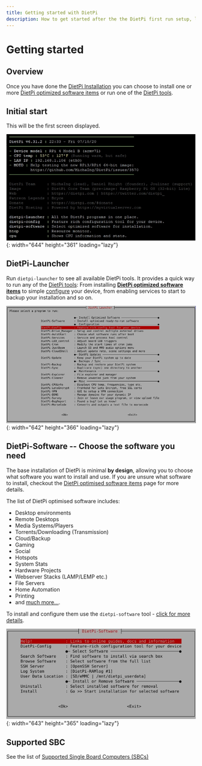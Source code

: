 ```yaml
---
title: Getting started with DietPi
description: How to get started after the the DietPi first run setup, learn about available DietPi tools and get an overview with the DietPi-Launcher
---
```


# Getting started

## Overview

Once you have done the [DietPi Installation](install.md) you can choose to install one or more [DietPi optimized software items](software.md) or run one of the [DietPi tools](dietpi_tools.md).

## Initial start

This will be the first screen displayed.

![dietpi-login-screen](assets/images/dietpi-login-screen.jpg){: width="644" height="361" loading="lazy"}

## DietPi-Launcher

Run `dietpi-launcher` to see all available DietPi tools. It provides a quick way to run any of the [DietPi tools](dietpi_tools.md): From installing [**DietPi optimized software items**](software.md) to simple [configure](dietpi_tools/system_configuration.md#dietpi-config) your device, from enabling services to start to backup your installation and so on.

![DietPi-Launcher screenshot](assets/images/dietpi-launcher.jpg){: width="642" height="366" loading="lazy"}

## DietPi-Software -- Choose the software you need

The base installation of DietPi is minimal **by design**, allowing you to choose what software you want to install and use. If you are unsure what software to install, checkout the [DietPi optimised software items](software.md) page for more details.  

The list of DietPi optimised software includes:

- Desktop environments
- Remote Desktops
- Media Systems/Players
- Torrents/Downloading (Transmission)
- Cloud/Backup
- Gaming
- Social
- Hotspots
- System Stats
- Hardware Projects
- Webserver Stacks (LAMP/LEMP etc.)
- File Servers
- Home Automation
- Printing
- and [much more...](software.md).

To install and configure them use the `dietpi-software` tool - [click for more details](dietpi_tools/software_installation.md#dietpi-software).

![DietPi-Software screenshot](assets/images/dietpi-software.jpg){: width="643" height="365" loading="lazy"}

## Supported SBC

See the list of [Supported Single Board Computers (SBCs)](hardware.md)
